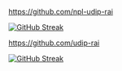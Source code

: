 https://github.com/npl-udip-rai

[![GitHub Streak](https://streak-stats.demolab.com?user=npl-udip-rai&theme=tokyonight)](https://git.io/streak-stats)

https://github.com/udip-rai

[![GitHub Streak](https://streak-stats.demolab.com?user=udip-rai&theme=whatsapp-dark)](https://git.io/streak-stats)
